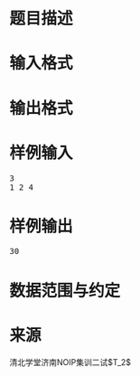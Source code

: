 

# 题目描述



# 输入格式



# 输出格式



# 样例输入


<pre>3
1 2 4</pre>

# 样例输出


<pre>30</pre>

# 数据范围与约定



# 来源


<p>
清北学堂济南NOIP集训二试$T_2$
</p>
